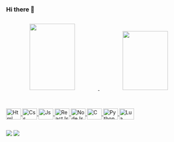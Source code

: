 ### Hi there 👋

  ##
  
<div align="center" style="display: inline_block">
 <a href="https://github.com/fwddfwdw">
 <img width="49.5%" height ="180em" src="https://github-readme-stats.vercel.app/api?username=fwddfwdw&show_icons=true&theme=radical&include_all_commits=true&count_private=true"/>
 <img width="49.5%" height ="160em" src="https://github-readme-stats.vercel.app/api/top-langs/?username=fwddfwdw&layout=compact&langs_count=7&theme=radical"/>
</div>
   
  ##
  
 <div style="display: inline_block"><br>
   <img align="center" alt="Html" height="30" width="40" src="https://cdn.jsdelivr.net/gh/devicons/devicon/icons/html5/html5-original.svg">
   <img align="center" alt="Css" height="30" width="40" src="https://cdn.jsdelivr.net/gh/devicons/devicon/icons/css3/css3-original.svg">
   <img align="center" alt="Js" height="30" width="40" src="https://cdn.jsdelivr.net/gh/devicons/devicon/icons/javascript/javascript-original.svg">
   <img align="center" alt="ReactJs" height="30" width="40" src="https://cdn.jsdelivr.net/gh/devicons/devicon/icons/javascript/javascript-original.svg">
   <img align="center" alt="NodeJs" height="30" width="40" src="https://cdn.jsdelivr.net/gh/devicons/devicon/icons/nodejs/nodejs-original.svg">
   <img align="center" alt="C" height="30" width="40" src="https://cdn.jsdelivr.net/gh/devicons/devicon/icons/c/c-original.svg">
   <img align="center" alt="Python" height="30" width="40" src="https://cdn.jsdelivr.net/gh/devicons/devicon/icons/python/python-original.svg">
   <img align="center" alt="Lua" height="30" width="40" src="https://cdn.jsdelivr.net/gh/devicons/devicon/icons/lua/lua-original.svg">
 </div>
  
  ##
  
<div>
 <a href="#" target="_blank"><img src="https://img.shields.io/badge/Gmail-D14836?style=for-the-badge&logo=gmail&logoColor=white"/></a>    
 <a href="#" target="_blank"><img src="https://img.shields.io/badge/LinkedIn-0077B5?style=for-the-badge&logo=linkedin&logoColor=white"/></a>  
</div> 
